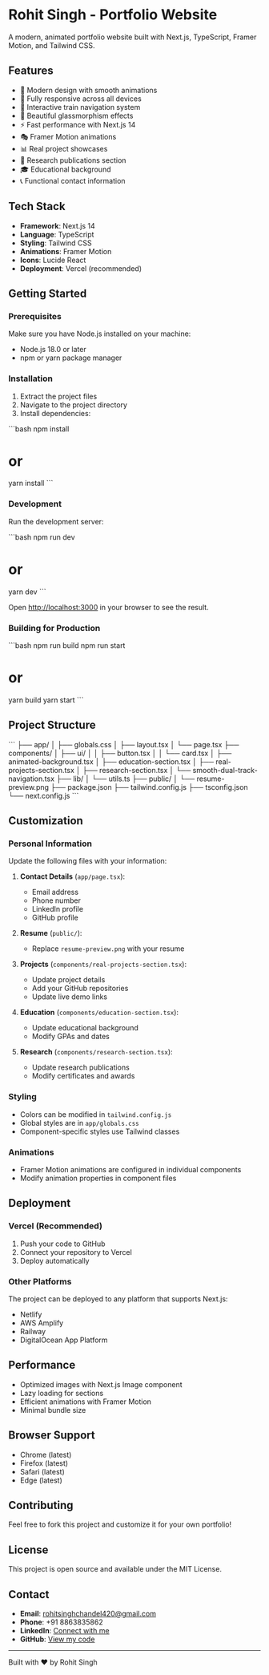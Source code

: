 # Rohit Singh - Portfolio Website

A modern, animated portfolio website built with Next.js, TypeScript, Framer Motion, and Tailwind CSS.

## Features

- 🚀 Modern design with smooth animations
- 📱 Fully responsive across all devices
- 🎯 Interactive train navigation system
- 🎨 Beautiful glassmorphism effects
- ⚡ Fast performance with Next.js 14
- 🎭 Framer Motion animations
- 📊 Real project showcases
- 📝 Research publications section
- 🎓 Educational background
- 📞 Functional contact information

## Tech Stack

- **Framework**: Next.js 14
- **Language**: TypeScript
- **Styling**: Tailwind CSS
- **Animations**: Framer Motion
- **Icons**: Lucide React
- **Deployment**: Vercel (recommended)

## Getting Started

### Prerequisites

Make sure you have Node.js installed on your machine:
- Node.js 18.0 or later
- npm or yarn package manager

### Installation

1. Extract the project files
2. Navigate to the project directory
3. Install dependencies:

\`\`\`bash
npm install
# or
yarn install
\`\`\`

### Development

Run the development server:

\`\`\`bash
npm run dev
# or
yarn dev
\`\`\`

Open [http://localhost:3000](http://localhost:3000) in your browser to see the result.

### Building for Production

\`\`\`bash
npm run build
npm run start
# or
yarn build
yarn start
\`\`\`

## Project Structure

\`\`\`
├── app/
│   ├── globals.css
│   ├── layout.tsx
│   └── page.tsx
├── components/
│   ├── ui/
│   │   ├── button.tsx
│   │   └── card.tsx
│   ├── animated-background.tsx
│   ├── education-section.tsx
│   ├── real-projects-section.tsx
│   ├── research-section.tsx
│   └── smooth-dual-track-navigation.tsx
├── lib/
│   └── utils.ts
├── public/
│   └── resume-preview.png
├── package.json
├── tailwind.config.js
├── tsconfig.json
└── next.config.js
\`\`\`

## Customization

### Personal Information

Update the following files with your information:

1. **Contact Details** (`app/page.tsx`):
   - Email address
   - Phone number
   - LinkedIn profile
   - GitHub profile

2. **Resume** (`public/`):
   - Replace `resume-preview.png` with your resume

3. **Projects** (`components/real-projects-section.tsx`):
   - Update project details
   - Add your GitHub repositories
   - Update live demo links

4. **Education** (`components/education-section.tsx`):
   - Update educational background
   - Modify GPAs and dates

5. **Research** (`components/research-section.tsx`):
   - Update research publications
   - Modify certificates and awards

### Styling

- Colors can be modified in `tailwind.config.js`
- Global styles are in `app/globals.css`
- Component-specific styles use Tailwind classes

### Animations

- Framer Motion animations are configured in individual components
- Modify animation properties in component files

## Deployment

### Vercel (Recommended)

1. Push your code to GitHub
2. Connect your repository to Vercel
3. Deploy automatically

### Other Platforms

The project can be deployed to any platform that supports Next.js:
- Netlify
- AWS Amplify
- Railway
- DigitalOcean App Platform

## Performance

- Optimized images with Next.js Image component
- Lazy loading for sections
- Efficient animations with Framer Motion
- Minimal bundle size

## Browser Support

- Chrome (latest)
- Firefox (latest)
- Safari (latest)
- Edge (latest)

## Contributing

Feel free to fork this project and customize it for your own portfolio!

## License

This project is open source and available under the MIT License.

## Contact

- **Email**: rohitsinghchandel420@gmail.com
- **Phone**: +91 8863835862
- **LinkedIn**: [Connect with me](https://www.linkedin.com/in/rohit-singh-55437020a/)
- **GitHub**: [View my code](https://github.com/DrunkenMaster420)

---

Built with ❤️ by Rohit Singh

